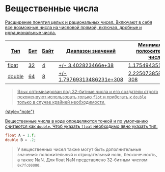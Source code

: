 # Вещественные числа

<a href="https://www.angelcode.com/angelscript/sdk/docs/manual/doc_datatypes_primitives.html#real" />

Расширение понятия целых и рациональных чисел. Включают в себя все возможные числа на числовой прямой, включая, дробные
и иррациональные числа.

| Тип    | Бит | Байт | Диапазон значений         | Минимальное положительное число | Максимальное количество знаков |
|--------|-----|------|---------------------------|---------------------------------|--------------------------------|
| float  | 32  | 4    | +/- 3.402823466e+38       | 1.175494351e-38                 | 6                              |
| double | 64  | 8    | +/- 1.79769313486231e+308 | 2.22507385850720e-308           | 15                             |

> Язык оптимизирован под 32-битные числа и его создатели строго рекомендуют использовать только `flot` и прибегать
> к `double` только в случае крайней необходимости.
>
{style="note"}

Вещественные числа в коде определяются точкой и по умолчанию считаются как `double`. Чтоб указать `float` необходимо
явно указать тип:

```C++
float A = 1.f;
double B = .2;
```

> У вещественных чисел также могут быть дополнительные значения: положительный и отрицательный ноль, бесконечность, а
> также <tooltip term="NaN">NaN</tooltip>. Для float <tooltip term="NaN">NaN</tooltip> представлено 32-битным
> числом `0x7fc00000`.
